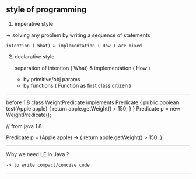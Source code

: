 

style of programming
--------------------

1. imperative style
    
-> solving any problem by writing a sequence of statements

    intention ( What) & implementation ( How ) are mixed


2. declarative style

    separation of intention ( What) & implementation ( How )    

    - by primitive/obj params
    - by functions ( Function as first class citizen )


--------------------------------------------------

before 1.8
class WeightPredicate implements Predicate {
    public boolean test(Apple apple) {
        return apple.getWeight() > 150;
    }
}
Predicate p = new WeightPredicate();


// from java 1.8

Predicate p = (Apple apple) -> {
return apple.getWeight() > 150;
}

--------------------------------------------------


Why we need LE in Java ?

    -> to write compact/concise code


--------------------------------------------------